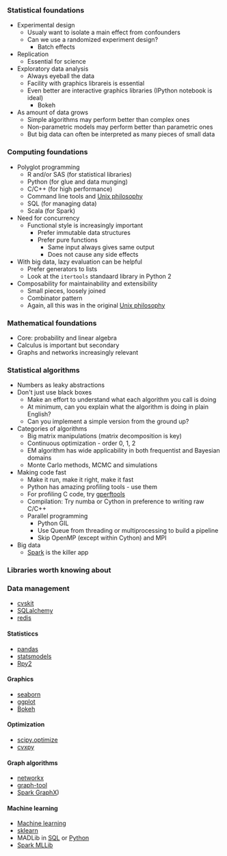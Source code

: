 ### Statistical foundations

- Experimental design
    - Usualy want to isolate a main effect from confounders
    - Can we use a randomized experiment design?
        - Batch effects
- Replication
    - Essential for science
- Exploratory data analysis
    - Always eyeball the data
    - Facility with graphics librareis is essential
    - Even better are interactive graphics libraries (IPython notebook is ideal)
        - Bokeh
- As amount of data grows
    - Simple algorithms may perform better than complex ones
    - Non-parametric models may perform better than parametric ones
    - But big data can often be interpreted as many pieces of small data

### Computing foundations

- Polyglot programming
    - R and/or SAS (for statistical libraries)
    - Python (for glue and data munging)
	- C/C++ (for high performance)
    - Command line tools and [Unix philosophy](http://www.faqs.org/docs/artu/ch01s06.html)
    - SQL (for managing data)
	- Scala (for Spark)
- Need for concurrency
    - Functional style is increasingly important
        - Prefer immutable data structures
	    - Prefer pure functions
            - Same input always gives same output
	        - Does not cause any side effects
- With big data, lazy evaluation can be helpful
    - Prefer generators to lists
    - Look at the `itertools` standaard library in Python 2
- Composability for maintainability and extensibility
    - Small pieces, loosely joined
    - Combinator pattern
	- Again, all this was in the original [Unix philosophy](http://www.faqs.org/docs/artu/ch01s06.html)

### Mathematical foundations

- Core: probability and linear algebra
- Calculus is important but secondary
- Graphs and networks increasingly relevant

### Statistical algorithms

- Numbers as leaky abstractions
- Don't just use black boxes
    - Make an effort to understand what each algorithm you call is doing
    - At minimum, can you explain what the algorithm is doing in plain English?
    - Can you implement a simple version from the ground up?
- Categories of algorithms
    - Big matrix manipulations (matrix decomposition is key)
    - Continuous optimization - order 0, 1, 2
	- EM algorithm has wide applicability in both frequentist and Bayesian domains
	- Monte Carlo methods, MCMC and simulations
- Making code fast
    - Make it run, make it right, make it fast
    - Python has amazing profiling tools - use them
	- For profiling C code, try [gperftools](https://code.google.com/p/gperftools/)
	- Compilation: Try numba or Cython in preference to writing raw C/C++
	- Parallel programming
	    - Python GIL
	    - Use Queue from threading or multiprocessing to build a pipeline
		- Skip OpenMP (except within Cython) and MPI
- Big data
    - [Spark](http://spark.apache.org/) is the killer app

### Libraries worth knowing about

### Data management

- [cvskit](https://csvkit.readthedocs.org/en/0.9.1/)
- [SQLalchemy](http://www.sqlalchemy.org/)
- [redis](https://github.com/andymccurdy/redis-py)

#### Statisticcs

- [pandas](http://pandas.pydata.org/)
- [statsmodels](http://statsmodels.sourceforge.net/)
- [Rpy2](http://rpy.sourceforge.net/)

#### Graphics

- [seaborn](http://stanford.edu/~mwaskom/software/seaborn/)
- [ggplot](https://github.com/yhat/ggplot)
- [Bokeh](http://bokeh.pydata.org/en/latest/)

#### Optimization

- [scipy.optimize](http://docs.scipy.org/doc/scipy/reference/optimize.html#module-scipy.optimize)
- [cvxpy](http://www.cvxpy.org/en/latest/)

####  Graph algorithms

- [networkx](http://networkx.github.io/)
-  [graph-tool](https://graph-tool.skewed.de/)
- [Spark GraphX](https://spark.apache.org/graphx/))

####  Machine learning

- [Machine learning](https://www.cbinsights.com/blog/python-tools-machine-learning/)
- 	[sklearn](http://scikit-learn.org/stable/)
- MADLib in [SQL](https://github.com/madlib/madlib) or [Python](https://github.com/pivotalsoftware/pymadlib)
- [Spark MLLib](https://spark.apache.org/mllib/)
